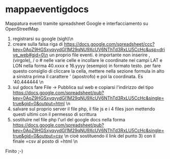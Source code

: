 mappaeventigdocs
================

Mappatura eventi tramite spreadsheet Google e interfacciamento su OpenStreetMap

1) registrarsi su google (sigh)\n
2) creare sulla falsa riga di https://docs.google.com/spreadsheet/ccc?key=0AoZ9HGSxyqvydGI1M29qNU9XcUV6NThTd3RxLU5CcHc&usp=drive_web#gid=0\n
un proprio file eventi. è importante non inserire , (virgole), / o # nelle varie celle e incollare le coordinate nei campi LAT e LON nella forma 40.xxxx e 16.yyyy (esempio) in formato testo. per fare questo
consiglio di cliccare la cella, mettere nella sezione formula in alto a sinistra prima il carattere ' (apostrofo) e poi la coordinata. Es '40.444444 \n
3) sul gdocs fare File -> Pubblica sul web e copiarsi l'indirizzo del tipo https://docs.google.com/spreadsheet/pub?key=0AoZ9HGSxyqvydGI1M29qNU9XcUV6NThTd3RxLU5CcHc&single=true&gid=0&output=html \n
3) salvare sul proprio server il file php, il file js e i 4 files json mettendo questi ultimi con il permesso di scrittura
4) sostituire nel file php l'url del google docs nella forma https://docs.google.com/spreadsheet/pub?key=0AoZ9HGSxyqvydGI1M29qNU9XcUV6NThTd3RxLU5CcHc&single=true&gid=0&output=csv \n
cioè sostituendo il link del punto 3) con il finale =csv al posto di =html \n

Finito ;-) 
